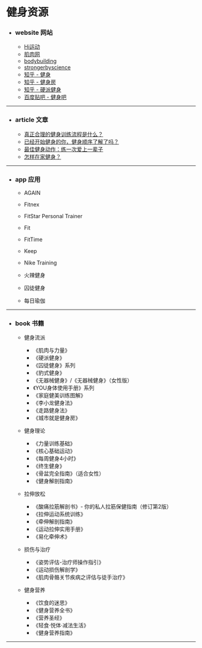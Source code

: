 # 健身资源

- ### website 网站

  - [Hi运动](https://www.hiyd.com/)
  - [肌肉网](https://www.jirou.com/)
  - [bodybuilding](https://www.bodybuilding.com/en-CN/index)
  - [strongerbyscience](https://www.strongerbyscience.com/chinese)
  - [知乎 - 健身](https://www.zhihu.com/topic/19552192/top-answers)
  - [知乎 - 健身房](https://www.zhihu.com/topic/19762482/top-answers)
  - [知乎 - 硬派健身](https://zhuanlan.zhihu.com/oh-hard)
  - [百度贴吧 - 健身吧](https://tieba.baidu.com/f/good?kw=%BD%A1%C9%ED&cid=7&fr=ala0&tpl=5)

------



- ### article 文章

  - [真正合理的健身训练流程是什么？](https://www.zhihu.com/question/21189435)
  - [已经开始健身的你，健身顺序了解了吗？](https://zhuanlan.zhihu.com/p/53840205)
  - [最佳健身动作：练一次爱上一辈子](https://mp.weixin.qq.com/s/O0WU6_ZNdew9KFDwy1gvaw)
  - [怎样在家健身？](https://www.zhihu.com/question/27944314)

------



- ### app 应用

  - AGAIN

  - Fitnex

  - FitStar Personal Trainer
  - Fit
  - FitTime
  - Keep
  - Nike Training
  - 火辣健身
  - 囚徒健身
  - 每日瑜伽

------



- ### book 书籍

  - 健身流派
    - 《肌肉与力量》
    - 《硬派健身》
    - 《囚徒健身》系列
    - 《豹式健身》
    - 《无器械健身》/《无器械健身》（女性版）
    - 《YOU身体使用手册》系列
    - 《家庭健美训练图解》
    - 《李小龙健身法》
    - 《走路健身法》
    - 《城市就是健身房》
  - 健身理论
    - 《力量训练基础》
    - 《核心基础运动》
    - 《每周健身4小时》
    - 《终生健身》
    - 《骨盆完全指南》（适合女性）
    - 《健身解剖指南》

  - 拉伸放松
    - 《酸痛拉筋解剖书》- 你的私人拉筋保健指南（修订第2版）
    - 《拉伸运动系统训练》
    - 《牵伸解剖指南》
    - 《运动拉伸实用手册》
    - 《易化牵伸术》
  - 损伤与治疗
    - 《姿势评估-治疗师操作指引》
    - 《运动损伤解剖学》
    - 《肌肉骨骼关节疾病之评估与徒手治疗》
  - 健身营养
    - 《饮食的迷思》
    - 《健身营养全书》
    - 《营养圣经》
    - 《轻食·悦体·减法生活》
    - 《健身营养指南》

------

